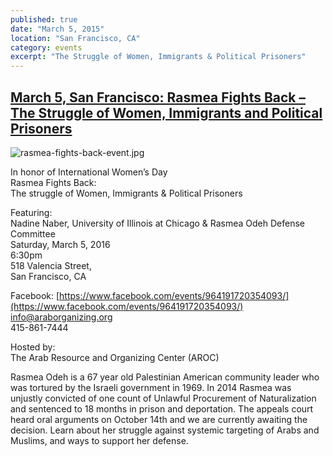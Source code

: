 ```yaml
---
published: true
date: "March 5, 2015"
location: "San Francisco, CA"
category: events
excerpt: "The Struggle of Women, Immigrants & Political Prisoners"
---
```




## [March 5, San Francisco: Rasmea Fights Back – The Struggle of Women, Immigrants and Political Prisoners](http://samidoun.net/2016/02/5-march-san-francisco-rasmea-fights-back-the-struggle-of-women-immigrants-and-political-prisoners/)

![rasmea-fights-back-event.jpg]({{site.baseurl}}/assets/img/rasmea-fights-back-event.jpg)

In honor of International Women’s Day
<br>Rasmea Fights Back:
<br>The struggle of Women, Immigrants & Political Prisoners


Featuring:
<br>Nadine Naber, University of Illinois at Chicago & Rasmea Odeh Defense Committee
<br>Saturday, March 5, 2016
<br>6:30pm
<br>518 Valencia Street,
<br>San Francisco, CA


Facebook: [https://www.facebook.com/events/964191720354093/](https://www.facebook.com/events/964191720354093/)
<br>info@araborganizing.org
<br>415-861-7444


Hosted by:
<br>The Arab Resource and Organizing Center (AROC)

Rasmea Odeh is a 67 year old Palestinian American community leader who was tortured by the Israeli government in 1969. In 2014 Rasmea was unjustly convicted of one count of Unlawful Procurement of Naturalization and sentenced to 18 months in prison and deportation. The appeals court heard oral arguments on October 14th and we are currently awaiting the decision. Learn about her struggle against systemic targeting of Arabs and Muslims, and ways to support her defense.
